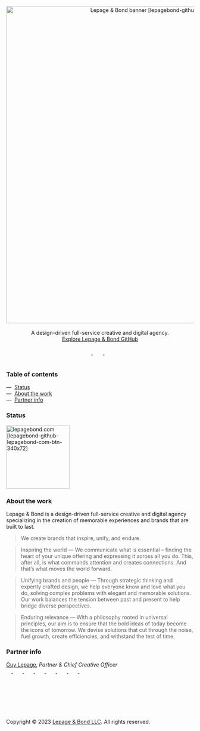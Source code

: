 <div align="center">
  <a href="https://lepagebond.com">
    <picture>
      <source 
        media="(prefers-color-scheme: dark)" 
        srcset="https://user-images.githubusercontent.com/1711854/231192959-0bb55dba-471b-454c-9cfa-0ba7d0e6c5e2.png" width="850" alt="Lepage & Bond banner [lepagebond-github-banner-rev-1600x145]"">
      <img src="https://user-images.githubusercontent.com/1711854/231192954-55e85d94-7a83-44b9-9e03-17c6fec97355.png" width="850" alt="Lepage & Bond banner [lepagebond-github-banner-1600x145]">
    </picture>
  </a>
</div>
<br/>
<div align="center">
  A design-driven full-service creative and digital agency.
  <br/>
  <a href="https://github.com/lepagebond">Explore Lepage & Bond GitHub</a>
</div>
<br />
<div align="center">
  <a href="https://twitter.com/lepagebond" target="_blank">
    <picture>
      <source 
        media="(prefers-color-scheme: dark)" 
        srcset="https://ico.vercel.app/twitter/ffffff"  width="16px">
      <img src="https://ico.vercel.app/twitter/000000"  width="16px">
    </picture>
  </a>
  &nbsp;&nbsp;
  <a href="https://www.linkedin.com/company/lepagebond/" target="_blank">
    <picture>
      <source 
        media="(prefers-color-scheme: dark)" 
        srcset="https://ico.vercel.app/linkedin/ffffff"  width="16px">
      <img src="https://ico.vercel.app/linkedin/000000"  width="16px">
    </picture>
  </a>
  &nbsp;&nbsp;
  <a href="https://github.com/lepagebond" target="_blank">
    <picture>
      <source 
        media="(prefers-color-scheme: dark)" 
        srcset="https://ico.vercel.app/github/ffffff"  width="16px">
      <img src="https://ico.vercel.app/github/000000"  width="16px">
    </picture>
  </a>
</div>
</div>
<br/>

### Table of contents

—&nbsp;&nbsp;[Status](#status)<br />
—&nbsp;&nbsp;[About the work](#about-the-work)<br />
—&nbsp;&nbsp;[Partner info](#partner-info)<br />

### Status

<a href="https://lepagebond.com" target="_blank">
  <picture>
    <source 
      media="(prefers-color-scheme: dark)" 
      srcset="https://user-images.githubusercontent.com/1711854/231041169-d0d28812-8344-496d-9f3c-f1723948d779.png"  width="170" alt="lepagebond.com [lepagebond-github-lepagebond-com-btn-rev-340x72]">
    <img src="https://user-images.githubusercontent.com/1711854/231041163-02512a3c-1f27-4f0f-8da9-82b60dbe2a04.png"  width="170" alt="lepagebond.com [lepagebond-github-lepagebond-com-btn-340x72]">
  </picture>
</a>

### About the work

Lepage & Bond is a design-driven full-service creative and digital agency specializing in the creation of memorable experiences and brands that are built to last.

> We create brands that inspire, unify, and endure.

> Inspiring the world — We communicate what is essential – finding the heart of your unique offering and expressing it across all you do. This, after all, is what commands attention and creates connections. And that’s what moves the world forward.

> Unifying brands and people — Through strategic thinking and expertly crafted design, we help everyone know and love what you do, solving complex problems with elegant and memorable solutions. Our work balances the tension between past and present to help bridge diverse perspectives.

> Enduring relevance — With a philosophy rooted in universal principles, our aim is to ensure that the bold ideas of today become the icons of tomorrow. We devise solutions that cut through the noise, fuel growth, create efficiencies, and withstand the test of time.

### Partner info

<div align="left">
  <a href="https://github.com/guylepage3" target="_blank">Guy Lepage</a>, <i>Partner & Chief Creative Officer</i></li>
  <br />
  <div align="left">
    <a href="https://twitter.com/guylepage3" target="_blank">
      <picture>
        <source 
          media="(prefers-color-scheme: dark)" 
          srcset="https://ico.vercel.app/twitter/ffffff"  width="14px">
        <img src="https://ico.vercel.app/twitter/000000"  width="14px">
      </picture>
    </a>
    &nbsp;&nbsp;
    <a href="https://www.linkedin.com/in/guylepage/" target="_blank">
      <picture>
        <source 
          media="(prefers-color-scheme: dark)" 
          srcset="https://ico.vercel.app/linkedin/ffffff"  width="14px">
        <img src="https://ico.vercel.app/linkedin/000000"  width="14px">
      </picture>
    </a>
    &nbsp;&nbsp;
    <a href="https://github.com/guylepage3" target="_blank">
      <picture>
        <source 
          media="(prefers-color-scheme: dark)" 
          srcset="https://ico.vercel.app/github/ffffff"  width="14px">
        <img src="https://ico.vercel.app/github/000000"  width="14px">
      </picture>
    </a>
    &nbsp;&nbsp;
    <a href="https://stackoverflow.com/users/1314487/guy-lepage" target="_blank">
      <picture>
        <source 
          media="(prefers-color-scheme: dark)" 
          srcset="https://ico.vercel.app/stackoverflow/ffffff"  width="14px">
        <img src="https://ico.vercel.app/stackoverflow/000000"  width="14px">
      </picture>
    </a>
    &nbsp;&nbsp;
    <a href="https://www.npmjs.com/~guylepage3" target="_blank">
      <picture>
        <source 
          media="(prefers-color-scheme: dark)" 
          srcset="https://ico.vercel.app/npm/ffffff"  width="14px">
        <img src="https://ico.vercel.app/npm/000000"  width="14px">
      </picture>
    </a>
    &nbsp;&nbsp;
    <a href="https://medium.com/@guylepage3" target="_blank">
      <picture>
        <source 
          media="(prefers-color-scheme: dark)" 
          srcset="https://ico.vercel.app/medium/ffffff"  width="14px">
        <img src="https://ico.vercel.app/medium/000000"  width="14px">
      </picture>
    </a>
    &nbsp;&nbsp;
    <a href="https://bitcoin.clarkmoody.com/dashboard/" target="_blank">
      <picture>
        <source 
          media="(prefers-color-scheme: dark)" 
          srcset="https://ico.vercel.app/bitcoin/ffffff"  width="14px">
        <img src="https://ico.vercel.app/bitcoin/000000"  width="14px">
      </picture>
    </a>
    &nbsp;&nbsp;
    <a href="https://www.buymeacoffee.com/guylepage3" target="_blank">
      <picture>
        <source 
          media="(prefers-color-scheme: dark)" 
          srcset="https://ico.vercel.app/buymeacoffee/ffffff"  width="14px">
        <img src="https://ico.vercel.app/buymeacoffee/000000"  width="14px">
      </picture>
    </a>
  </div>
</div>

<br/>
<br/>
<br/>
<br/>
<br/>
<br />
<br />

<div align="left">  
  Copyright © 2023 <a href="https://lepagebond.com" target="_blank">Lepage & Bond LLC</a>. All rights reserved.
</div>
